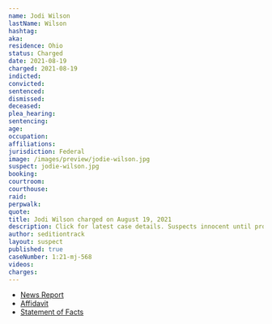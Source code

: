 ```yaml
---
name: Jodi Wilson
lastName: Wilson
hashtag:
aka:
residence: Ohio
status: Charged
date: 2021-08-19
charged: 2021-08-19
indicted:
convicted:
sentenced:
dismissed:
deceased:
plea_hearing:
sentencing:
age:
occupation:
affiliations:
jurisdiction: Federal
image: /images/preview/jodie-wilson.jpg
suspect: jodie-wilson.jpg
booking:
courtroom:
courthouse:
raid:
perpwalk:
quote:
title: Jodi Wilson charged on August 19, 2021
description: Click for latest case details. Suspects innocent until proven guilty.
author: seditiontrack
layout: suspect
published: true
caseNumber: 1:21-mj-568
videos:
charges:
---
```

- [News Report](https://www.13abc.com/2021/08/20/swanton-residents-charged-jan-6-riot-us-capitol/)
- [Affidavit](https://www.scribd.com/document/520951756/Wilson-Affidavit#from_embed)
- [Statement of Facts](https://www.justice.gov/usao-dc/case-multi-defendant/file/1428571/download)
